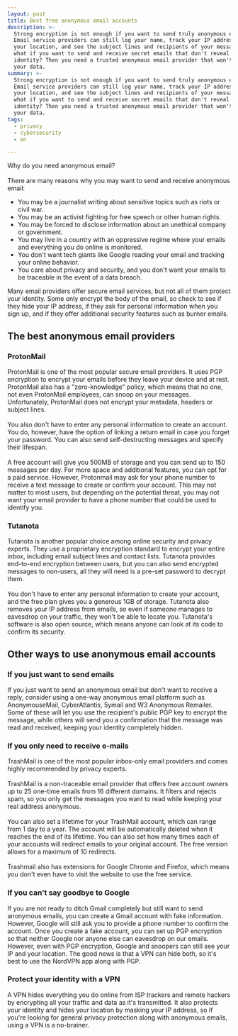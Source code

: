 ```yaml
---
layout: post
title: Best free anonymous email accounts
description: >-
  Strong encryption is not enough if you want to send truly anonymous emails.
  Email service providers can still log your name, track your IP address and
  your location, and see the subject lines and recipients of your messages. But
  what if you want to send and receive secret emails that don't reveal your
  identity? Then you need a trusted anonymous email provider that won't collect
  your data.
summary: >-
  Strong encryption is not enough if you want to send truly anonymous emails.
  Email service providers can still log your name, track your IP address and
  your location, and see the subject lines and recipients of your messages. But
  what if you want to send and receive secret emails that don't reveal your
  identity? Then you need a trusted anonymous email provider that won't collect
  your data.
tags:
  - privacy
  - cybersecurity
  - en

---
```

<div class="entry-content">Why do you need anonymous email?<br /><br />There are many reasons why you may want to send and receive anonymous email:</div>
<div class="entry-content">
<ul>
<li>You may be a journalist writing about sensitive topics such as riots or civil war.</li>
<li>You may be an activist fighting for free speech or other human rights.</li>
<li>You may be forced to disclose information about an unethical company or government.</li>
<li>You may live in a country with an oppressive regime where your emails and everything you do online is monitored.</li>
<li>You don't want tech giants like Google reading your email and tracking your online behavior.</li>
<li>You care about privacy and security, and you don't want your emails to be traceable in the event of a data breach.</li>
</ul>
<p>Many email providers offer secure email services, but not all of them protect your identity. Some only encrypt the body of the email, so check to see if they hide your IP address, if they ask for personal information when you sign up, and if they offer additional security features such as burner emails.</p>
<h2 id="najlepsi-dostawcy-anonimowych-wiadomo-ci-e-mail">The best anonymous email providers</h2>
<h3 id="protonmail">ProtonMail</h3>
ProtonMail is one of the most popular secure email providers. It uses PGP encryption to encrypt your emails before they leave your device and at rest. ProtonMail also has a "zero-knowledge" policy, which means that no one, not even ProtonMail employees, can snoop on your messages. Unfortunately, ProtonMail does not encrypt your metadata, headers or subject lines.<br /><br />You also don't have to enter any personal information to create an account. You do, however, have the option of linking a return email in case you forget your password. You can also send self-destructing messages and specify their lifespan.<br /><br />A free account will give you 500MB of storage and you can send up to 150 messages per day. For more space and additional features, you can opt for a paid service. However, Protonmail may ask for your phone number to receive a text message to create or confirm your account. This may not matter to most users, but depending on the potential threat, you may not want your email provider to have a phone number that could be used to identify you.
<h3 id="tutanota">Tutanota</h3>
Tutanota is another popular choice among online security and privacy experts. They use a proprietary encryption standard to encrypt your entire inbox, including email subject lines and contact lists. Tutanota provides end-to-end encryption between users, but you can also send encrypted messages to non-users, all they will need is a pre-set password to decrypt them.<br /><br />You don't have to enter any personal information to create your account, and the free plan gives you a generous 1GB of storage. Tutanota also removes your IP address from emails, so even if someone manages to eavesdrop on your traffic, they won't be able to locate you. Tutanota's software is also open source, which means anyone can look at its code to confirm its security.
<h2 id="inne-sposoby-korzystania-z-anonimowych-kont-e-mail">Other ways to use anonymous email accounts</h2>
<h3 id="je-li-chcesz-tylko-wysy-a-e-maile">If you just want to send emails</h3>
<p>If you just want to send an anonymous email but don't want to receive a reply, consider using a one-way anonymous email platform such as AnonymouseMail, CyberAtlantis, 5ymail and W3 Anonymous Remailer. Some of these will let you use the recipient's public PGP key to encrypt the message, while others will send you a confirmation that the message was read and received, keeping your identity completely hidden.</p>
<h3 id="je-li-potrzebujesz-tylko-odbiera-e-maile">If you only need to receive e-mails</h3>
TrashMail is one of the most popular inbox-only email providers and comes highly recommended by privacy experts.<br /><br />TrashMail is a non-traceable email provider that offers free account owners up to 25 one-time emails from 16 different domains. It filters and rejects spam, so you only get the messages you want to read while keeping your real address anonymous.<br /><br />You can also set a lifetime for your TrashMail account, which can range from 1 day to a year. The account will be automatically deleted when it reaches the end of its lifetime. You can also set how many times each of your accounts will redirect emails to your original account. The free version allows for a maximum of 10 redirects.<br /><br />Trashmail also has extensions for Google Chrome and Firefox, which means you don't even have to visit the website to use the free service.
<h3 id="je-li-nie-mo-esz-po-egna-si-z-google">If you can't say goodbye to Google</h3>
<p>If you are not ready to ditch Gmail completely but still want to send anonymous emails, you can create a Gmail account with fake information. However, Google will still ask you to provide a phone number to confirm the account. Once you create a fake account, you can set up PGP encryption so that neither Google nor anyone else can eavesdrop on our emails. However, even with PGP encryption, Google and snoopers can still see your IP and your location. The good news is that a VPN can hide both, so it's best to use the NordVPN app along with PGP.</p>
<h3 id="chro-swoj-to-samo-za-pomoc-vpn">Protect your identity with a VPN</h3>
<p>A VPN hides everything you do online from ISP trackers and remote hackers by encrypting all your traffic and data as it's transmitted. It also protects your identity and hides your location by masking your IP address, so if you're looking for general privacy protection along with anonymous emails, using a VPN is a no-brainer.</p>
</div>
